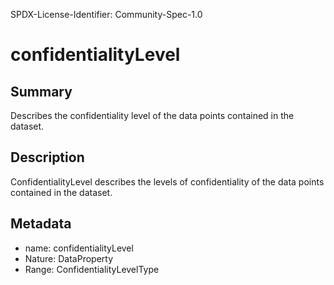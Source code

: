SPDX-License-Identifier: Community-Spec-1.0

# confidentialityLevel

## Summary

Describes the confidentiality level of the data points contained in the dataset.

## Description

ConfidentialityLevel describes the levels of confidentiality of the data points contained in the dataset.

## Metadata

- name: confidentialityLevel
- Nature: DataProperty
- Range: ConfidentialityLevelType
